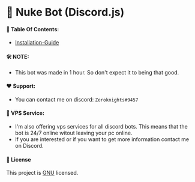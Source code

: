 # 🚀 Nuke Bot (Discord.js)


####  📔 Table Of Contents:
* [Installation-Guide](https://github.com/Zeroknights16/Application-Bot-Discord.js-/blob/main/docs/installation.md)

#### 🛠️ NOTE:
* This bot was made in 1 hour. So don't expect it to being that good.

#### ❤️ Support:
* You can contact me on discord: `Zeroknights#9457`

#### 🌟 VPS Service:
* I'm also offering vps services for all discord bots. This means that the bot is 24/7 online witout leaving your pc online.
* If you are interested or if you want to get more information contact me on Discord. 

#### 📝 License
This project is [GNU](https://github.com/jonrandoem/eyeos) licensed.
